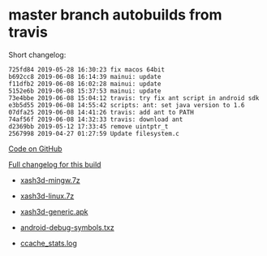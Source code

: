 # master branch autobuilds from travis

Short changelog:
```
725fd84 2019-05-28 16:30:23 fix macos 64bit
b692cc8 2019-06-08 16:14:39 mainui: update
f11dfb2 2019-06-08 16:02:28 mainui: update
5152e6b 2019-06-08 15:37:53 mainui: update
73e4bbe 2019-06-08 15:04:12 travis: try fix ant script in android sdk
e3b5d55 2019-06-08 14:55:42 scripts: ant: set java version to 1.6
07dfa25 2019-06-08 14:41:26 travis: add ant to PATH
74af56f 2019-06-08 14:32:33 travis: download ant
d2369bb 2019-05-12 17:33:45 remove uintptr_t
2567998 2019-04-27 01:27:59 Update filesystem.c
```

[Code on GitHub](https://github.com/FWGS/xash3d/tree/725fd84b5ba8d405979d63df7a906feb1bc87d51)

[Full changelog for this build](https://github.com/FWGS/xash3d/commits/725fd84b5ba8d405979d63df7a906feb1bc87d51)

* [xash3d-mingw.7z](https://github.com/FWGS/xash3d-deploy/blob/travis-master/xash3d-mingw.7z?raw=true)

* [xash3d-linux.7z](https://github.com/FWGS/xash3d-deploy/blob/travis-master/xash3d-linux.7z?raw=true)

* [xash3d-generic.apk](https://github.com/FWGS/xash3d-deploy/blob/travis-master/xash3d-generic.apk?raw=true)

* [android-debug-symbols.txz](https://github.com/FWGS/xash3d-deploy/blob/travis-master/android-debug-symbols.txz?raw=true)

* [ccache_stats.log](https://github.com/FWGS/xash3d-deploy/blob/travis-master/ccache_stats.log?raw=true)

